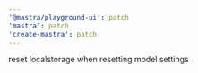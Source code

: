 ```yaml
---
'@mastra/playground-ui': patch
'mastra': patch
'create-mastra': patch
---
```


reset localstorage when resetting model settings

